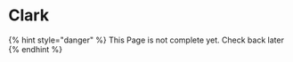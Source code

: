 # Clark

{% hint style="danger" %}
This Page is not complete yet. Check back later
{% endhint %}

<figure><img src="https://github.com/user-attachments/assets/cbb5ebaa-c5ec-4bda-b3b1-71cc76727064" alt=""><figcaption></figcaption></figure>
